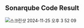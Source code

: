 ## Sonarqube Code Result
![스크린샷 2024-11-25 오후 3 52 09](https://github.com/user-attachments/assets/e628e404-24de-4f2f-b826-03e4a4fd091f)
